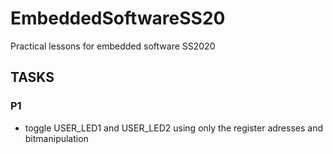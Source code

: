 # EmbeddedSoftwareSS20
Practical lessons for embedded software SS2020


## TASKS

### P1

* toggle USER_LED1 and USER_LED2 using only the register adresses and bitmanipulation
